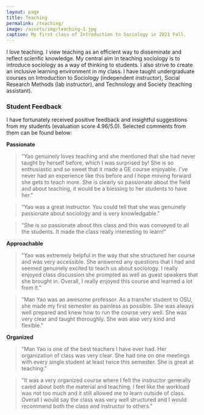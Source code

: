 ```yaml
---
layout: page
title: Teaching
permalink: /teaching/
image: /assets/img/teaching-1.jpg
caption: My first class of Introduction to Sociology in 2021 Fall. 
---
```


I love teaching. I view teaching as an efficient way to disseminate and reflect scienfic knowledge. My central aim in teaching sociology is to introduce sociology as a way of thinking to students. I also strive to create an inclusive learning environment in my class. I have taught undergraduate courses on Introduction to Sociology (independent instructor), Social Research Methods (lab instructor), and Technology and Society (teaching assistant).

### **Student Feedback**

I have fortunately received positive feedback and insightful suggestions from my students (evaluation score 4.96/5.0). Selected comments from them can be found below:

**Passionate**

> "Yao genuinely loves teaching and she mentioned that she had never taught by herself before, which I was surprised by! She is so
enthusiastic and so sweet that it made a GE course enjoyable. I've never had an experience like this before and I hope moving
forward she gets to teach more. She is clearly so passionate about the field and about teaching, it would be a blessing to her
students to have her."

> "Yao was a great instructor. You could tell that she was genuinely passionate about sociology and is very knowledgable."

> "She is so passionate about this class and this was conveyed to all the students. It made the class really interesting to learn!"

**Approachable**

> "Yao was extremely helpful in the way that she structured her course and was very accessible. She answered any questions that I
had and seemed genuinely excited to teach us about sociology. I really enjoyed class discussion she prompted as well as guest
speakers that she brought in. Overall, I really enjoyed this course and learned a lot from it."

> "Man Yao was an awesome professor. As a transfer student to OSU, she made my first semester as painless as possible. She was
always well prepared and knew how to run the course very well. She was very clear and taught thoroughly. She was also very kind
and flexible."

**Organized**

> "Man Yao is one of the best teachers I have ever had. Her organization of class was very clear. She had one on one meetings with
every single student at least twice this semester. She is great at teaching."

> "It was a very organized course where I felt the instructor generally cared about both the material and teaching. I feel like the
workload was not too much and it still allowed me to learn outside of class. Overall I would say the class was very well structured
and I would recommend both the class and instructor to others."


